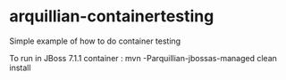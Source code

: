 arquillian-containertesting
===========================

Simple example of how to do container testing

To run in JBoss 7.1.1 container :
mvn -Parquillian-jbossas-managed clean install
